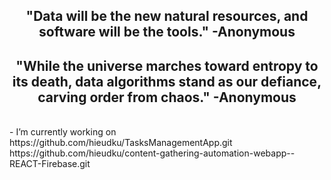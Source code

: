 
<h2 align="center">"Data will be the new natural resources, and software will be the tools." -Anonymous</h2>
<h2 align="center">"While the universe marches toward entropy to its death, data algorithms stand as our defiance, carving order from chaos." -Anonymous</h2>
<br />
- I’m currently working on <br />
https://github.com/hieudku/TasksManagementApp.git<br />
https://github.com/hieudku/content-gathering-automation-webapp--REACT-Firebase.git<br />




  



